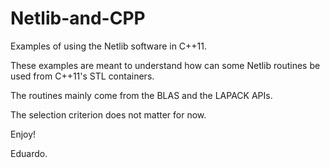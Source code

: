# Netlib-and-CPP

Examples of using the Netlib software in C++11.

These examples are meant to understand how can some Netlib routines be used from
C++11's STL containers.

The routines mainly come from the BLAS and the LAPACK APIs.

The selection criterion does not matter for now.

Enjoy!

Eduardo.
